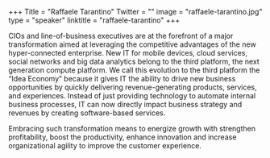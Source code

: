 +++
Title = "Raffaele Tarantino"
Twitter = ""
image = "raffaele-tarantino.jpg"
type = "speaker"
linktitle = "raffaele-tarantino"
+++

CIOs and line-of-business executives are at the forefront of a major transformation aimed at leveraging the competitive advantages of the new hyper-connected enterprise. New IT for mobile devices, cloud services, social networks and big data analytics belong to the third platform, the next generation compute platform. We call this evolution to the third platform the “Idea Economy” because it gives IT the ability to drive new business opportunities by quickly delivering revenue-generating products, services, and experiences. Instead of just providing technology to automate internal business processes, IT can now directly impact business strategy and revenues by creating software-based services.

Embracing such transformation means to energize growth with strengthen profitability, boost the productivity, enhance innovation and increase organizational agility to improve the customer experience.
